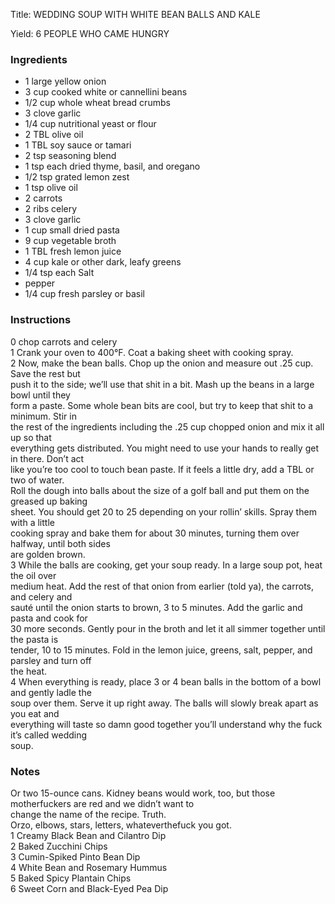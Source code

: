 <!DOCTYPE HTML PUBLIC "-//W3C//DTD HTML 4.0 Transitional//EN">
<html>
  <head>
  <title>WEDDING SOUP WITH WHITE BEAN BALLS AND KALE</title><link rel='stylesheet' href='style.css' type='text/css'><meta http-equiv="Content-Style-Stype" content="text/css">
     <meta http-equiv="Content-Type" content="text/html;charset=utf-8">
     </head><body><div class="recipe" itemscope itemtype="http://schema.org/Recipe"><div class='header'><p class="title"><span class="label">Title:</span> <span itemprop="name">WEDDING SOUP WITH WHITE BEAN BALLS AND KALE</span></p>
<p class="yields"><span class="label">Yield:</span> <span itemprop="recipeYield">6 PEOPLE WHO CAME HUNGRY</span></p>
</div><div class="ing"><h3>Ingredients</h3><ul class="ing"><li class="ing" itemprop="ingredients">1 large yellow onion </li>
<li class="ing" itemprop="ingredients">3 cup cooked white or cannellini beans </li>
<li class="ing" itemprop="ingredients">1/2 cup whole wheat bread crumbs </li>
<li class="ing" itemprop="ingredients">3 clove garlic </li>
<li class="ing" itemprop="ingredients">1/4 cup nutritional yeast or flour </li>
<li class="ing" itemprop="ingredients">2 TBL olive oil </li>
<li class="ing" itemprop="ingredients">1 TBL soy sauce or tamari </li>
<li class="ing" itemprop="ingredients">2 tsp seasoning blend </li>
<li class="ing" itemprop="ingredients">1 tsp each dried thyme, basil, and oregano </li>
<li class="ing" itemprop="ingredients">1/2 tsp grated lemon zest </li>
<li class="ing" itemprop="ingredients">1 tsp olive oil </li>
<li class="ing" itemprop="ingredients">2 carrots </li>
<li class="ing" itemprop="ingredients">2 ribs celery </li>
<li class="ing" itemprop="ingredients">3 clove garlic </li>
<li class="ing" itemprop="ingredients">1 cup small dried pasta </li>
<li class="ing" itemprop="ingredients">9 cup vegetable broth </li>
<li class="ing" itemprop="ingredients">1 TBL fresh lemon juice </li>
<li class="ing" itemprop="ingredients">4 cup kale or other dark, leafy greens </li>
<li class="ing" itemprop="ingredients">1/4 tsp each Salt </li>
<li class="ing" itemprop="ingredients">pepper </li>
<li class="ing" itemprop="ingredients">1/4 cup fresh parsley or basil </li>
</ul>
</div>
<div class="instructions"><h3 class="Instructions">Instructions</h3><div itemprop="recipeInstructions"><p>0 chop carrots and celery<br>1 Crank your oven to 400°F. Coat a baking sheet with cooking spray.<br>2 Now, make the bean balls. Chop up the onion and measure out .25 cup. Save the rest but<br>push it to the side; we’ll use that shit in a bit. Mash up the beans in a large bowl until they<br>form a paste. Some whole bean bits are cool, but try to keep that shit to a minimum. Stir in<br>the rest of the ingredients including the .25 cup chopped onion and mix it all up so that<br>everything gets distributed. You might need to use your hands to really get in there. Don’t act<br>like you’re too cool to touch bean paste. If it feels a little dry, add a TBL or two of water.<br>Roll the dough into balls about the size of a golf ball and put them on the greased up baking<br>sheet. You should get 20 to 25 depending on your rollin’ skills. Spray them with a little<br>cooking spray and bake them for about 30 minutes, turning them over halfway, until both sides<br>are golden brown.<br>3 While the balls are cooking, get your soup ready. In a large soup pot, heat the oil over<br>medium heat. Add the rest of that onion from earlier (told ya), the carrots, and celery and<br>sauté until the onion starts to brown, 3 to 5 minutes. Add the garlic and pasta and cook for<br>30 more seconds. Gently pour in the broth and let it all simmer together until the pasta is<br>tender, 10 to 15 minutes. Fold in the lemon juice, greens, salt, pepper, and parsley and turn off<br>the heat.<br>4 When everything is ready, place 3 or 4 bean balls in the bottom of a bowl and gently ladle the<br>soup over them. Serve it up right away. The balls will slowly break apart as you eat and<br>everything will taste so damn good together you’ll understand why the fuck it’s called wedding<br>soup.</p></div></div><div class="modifications"><h3 class="Notes">Notes</h3><p>Or two 15-ounce cans. Kidney beans would work, too, but those motherfuckers are red and we didn’t want to<br>change the name of the recipe. Truth.<br> Orzo, elbows, stars, letters, whateverthefuck you got.<br>1 Creamy Black Bean and Cilantro Dip<br>2 Baked Zucchini Chips<br>3 Cumin-Spiked Pinto Bean Dip<br>4 White Bean and Rosemary Hummus<br>5 Baked Spicy Plantain Chips<br>6 Sweet Corn and Black-Eyed Pea Dip</p></div></div>

</body>
</html>